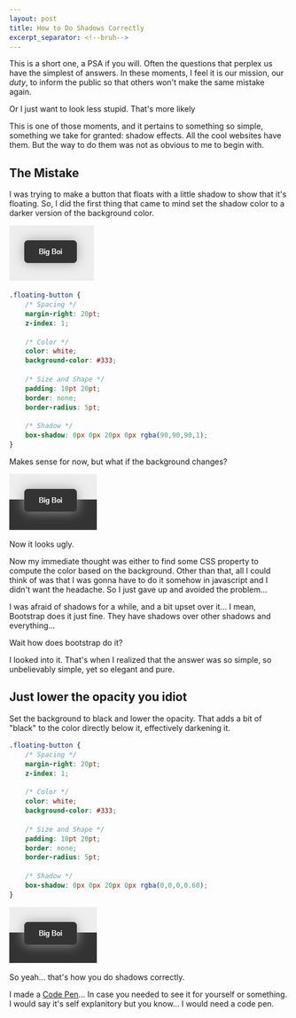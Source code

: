 ```yaml
---
layout: post
title: How to Do Shadows Correctly
excerpt_separator: <!--bruh-->
---
```


This is a short one, a PSA if you will. Often the questions that perplex us 
have the simplest of answers. In these moments, I feel it is our mission, our 
_duty_, to inform the public so that others won't make the same mistake again. 

Or I just want to look less stupid. That's more likely

This is one of those moments, and it pertains to something so simple, something 
we take for granted: shadow effects. All the cool websites have them. But the 
way to do them was not as obvious to me to begin with.

<!--bruh-->

The Mistake
------------------------------------------------------------------------------

I was trying to make a button that floats with a little shadow to show that 
it's floating. So, I did the first thing that came to mind set the shadow color 
to a darker version of the background color.

![Virgin Color Shadow](/assets/images/how-to-do-shadows-correctly/virgin-color-shadow.png)

```css
.floating-button {
    /* Spacing */
    margin-right: 20pt;
    z-index: 1;
    
    /* Color */
    color: white;
    background-color: #333;
    
    /* Size and Shape */
    padding: 10pt 20pt;
    border: none;
    border-radius: 5pt;

    /* Shadow */
    box-shadow: 0px 0px 20px 0px rgba(90,90,90,1);
}
```

Makes sense for now, but what if the background changes?

![Virgin Color Shadow Ugly](/assets/images/how-to-do-shadows-correctly/virgin-color-shadow-ugly.png)

Now it looks ugly.

Now my immediate thought was either to find some CSS property to compute the
color based on the background. Other than that, all I could think of was that I 
was gonna have to do it somehow in javascript and I didn't want the headache. 
So I just gave up and avoided the problem...

I was afraid of shadows for a while, and a bit upset over it... I mean, Bootstrap
does it just fine. They have shadows over other shadows and everything...

Wait how does bootstrap do it?

I looked into it. That's when I realized that the answer was so simple, so
unbelievably simple, yet so elegant and pure.

Just lower the opacity you idiot
------------------------------------------------------------------------------

Set the background to black and lower the opacity. That adds a bit of "black" 
to the color directly below it, effectively darkening it.

```css
.floating-button {
    /* Spacing */
    margin-right: 20pt;
    z-index: 1;
    
    /* Color */
    color: white;
    background-color: #333;
    
    /* Size and Shape */
    padding: 10pt 20pt;
    border: none;
    border-radius: 5pt;

    /* Shadow */
    box-shadow: 0px 0px 20px 0px rgba(0,0,0,0.60);
}
```

![Alpha Chad Opacity Shadow](/assets/images/how-to-do-shadows-correctly/virgin-color-shadow-ugly.png)

So yeah... that's how you do shadows correctly.

I made a [Code Pen](https://codepen.io/andydevs/pen/gOMgYeX?editors=1100)... In 
case you needed to see it for yourself or something. I would say it's self 
explanitory but you know... I would need a code pen.